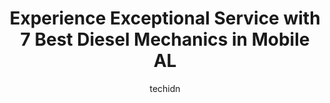 ---
layout: ampstory
image: https://images.unsplash.com/photo-1636325780109-2d154603a3a7?ixlib=rb-4.0.3&ixid=MnwxMjA3fDB8MHxwaG90by1wYWdlfHx8fGVufDB8fHx8&auto=format&fit=crop&w=640&h=853&q=80
author: techidn
featured: false
description: Trust your vehicles maintenance and repairs to the 7 best Diesel Mechanic in Mobile AL, USA. With their extensive experience, cutting-edge technology, and commitment to customer satisfactio
title: Experience Exceptional Service with 7 Best Diesel Mechanics in Mobile AL
cover:
   title: Experience Exceptional Service with 7 Best Diesel Mechanics in Mobile AL
   subtitle: Rickpate
   background: https://images.unsplash.com/photo-1636325780109-2d154603a3a7?ixlib=rb-4.0.3&ixid=MnwxMjA3fDB8MHxwaG90by1wYWdlfHx8fGVufDB8fHx8&auto=format&fit=crop&w=640&h=853&q=80

pages: 
 - layout: thirds
   top: <h1>#1 Cummins Sales and Service</h1>
   bottom: "<p>Dan and his staff were extremely helpful and fair in diagnosing my generator issue with my RV onan cummings generator.  They did not quit till they found the issue to be </p>"
   background: https://www.knot35.com/toplist/wp-content/uploads/2023/06/best-diesel-mechanic-1-in-mobile-al-1685831870.jpeg
   backgroundblur: true
 - layout: thirds
   top: <h1>#2 DS Diesel Services, LLC</h1>
   bottom: "<p>2955 W Main St, Mobile, AL 36612, United States</p>"
   background: https://www.knot35.com/toplist/wp-content/uploads/2023/06/best-diesel-mechanic-2-in-mobile-al-1685831870.jpeg
   cta:
      link: https://www.knot35.com/toplist/experience-exceptional-service-with-7-best-diesel-mechanics-in-mobile-al/
      text: Experience Exceptional Service with 7 Best Diesel Mechanics in Mobile AL
 - layout: thirds
   top: <h1>#3 Horn Truck Rebuilders, LLC</h1>
   bottom: "<p>3210 Anton St, Mobile, AL 36612, United States</p>"
   background: https://www.knot35.com/toplist/wp-content/uploads/2023/06/best-diesel-mechanic-3-in-mobile-al-1685831870.jpeg
   cta:
      link: https://www.knot35.com/toplist/experience-exceptional-service-with-7-best-diesel-mechanics-in-mobile-al/
      text: Experience Exceptional Service with 7 Best Diesel Mechanics in Mobile AL
 - layout: thirds
   top: <h1>#4 Traveling Mechanic Mobile Al</h1>
   bottom: "<p>151 Foreman Rd, Mobile, AL 36608, United States</p>"
   background: https://images.unsplash.com/photo-1613843873231-1447db182f97?ixlib=rb-4.0.3&ixid=MnwxMjA3fDB8MHxwaG90by1wYWdlfHx8fGVufDB8fHx8&auto=format&fit=crop&w=640&h=853&q=80
   cta:
      link: https://www.knot35.com/toplist/experience-exceptional-service-with-7-best-diesel-mechanics-in-mobile-al/
      text: Experience Exceptional Service with 7 Best Diesel Mechanics in Mobile AL
 - layout: thirds
   top: <h1>#5 Hebner Diesel Performance</h1>
   bottom: "<p>7760 Highland Ave, Mobile, AL 36608, United States</p>"
   background: https://images.unsplash.com/photo-1527067829737-402993088e6b?ixlib=rb-4.0.3&ixid=MnwxMjA3fDB8MHxwaG90by1wYWdlfHx8fGVufDB8fHx8&auto=format&fit=crop&w=640&h=853&q=80
   cta:
      link: https://www.knot35.com/toplist/experience-exceptional-service-with-7-best-diesel-mechanics-in-mobile-al/
      text: Experience Exceptional Service with 7 Best Diesel Mechanics in Mobile AL
 - layout: thirds
   top: <h1>#6 Kenny Brown Truck Services Inc</h1>
   bottom: "<p>1113 W I-65 Service Rd N, Mobile, AL 36618, United States</p>"
   background: https://images.unsplash.com/photo-1552083974-186346191183?ixlib=rb-4.0.3&ixid=MnwxMjA3fDB8MHxwaG90by1wYWdlfHx8fGVufDB8fHx8&auto=format&fit=crop&w=640&h=853&q=80
   cta:
      link: https://www.knot35.com/toplist/experience-exceptional-service-with-7-best-diesel-mechanics-in-mobile-al/
      text: Experience Exceptional Service with 7 Best Diesel Mechanics in Mobile AL
 - layout: thirds
   top: <h1>#7 Knowles Onsite Repair Inc</h1>
   bottom: "<p>5460 Hamilton Blvd, Theodore, AL 36582, United States</p>"
   background: https://images.unsplash.com/photo-1541356665065-22676f35dd40?ixlib=rb-4.0.3&ixid=MnwxMjA3fDB8MHxwaG90by1wYWdlfHx8fGVufDB8fHx8&auto=format&fit=crop&w=640&h=853&q=80
   cta:
      link: https://www.knot35.com/toplist/experience-exceptional-service-with-7-best-diesel-mechanics-in-mobile-al/
      text: Experience Exceptional Service with 7 Best Diesel Mechanics in Mobile AL
 - layout: thirds
   middle: Continue reading...
   background: https://images.unsplash.com/photo-1489648022186-8f49310909a0?ixlib=rb-4.0.3&ixid=MnwxMjA3fDB8MHxwaG90by1wYWdlfHx8fGVufDB8fHx8&auto=format&fit=crop&w=640&h=853&q=80
   cta:
      link: https://www.knot35.com/toplist/experience-exceptional-service-with-7-best-diesel-mechanics-in-mobile-al/
      text: Experience Exceptional Service with 7 Best Diesel Mechanics in Mobile AL
      
---